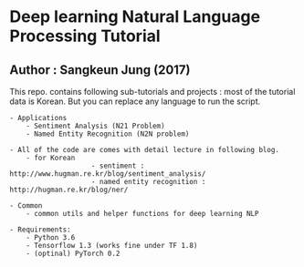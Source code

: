 # Deep learning Natural Language Processing Tutorial 
##	Author : Sangkeun Jung (2017)


This repo. contains following sub-tutorials and projects
    : most of the tutorial data is Korean. But you can replace any language to run the script. 

    - Applications
        - Sentiment Analysis (N21 Problem)
        - Named Entity Recognition (N2N problem) 

	- All of the code are comes with detail lecture in following blog.
		- for Korean
                        - sentiment : http://www.hugman.re.kr/blog/sentiment_analysis/ 
                        - named entity recognition : http://hugman.re.kr/blog/ner/
        
    - Common
        - common utils and helper functions for deep learning NLP

    - Requirements:
        - Python 3.6
        - Tensorflow 1.3 (works fine under TF 1.8)
        - (optinal) PyTorch 0.2




